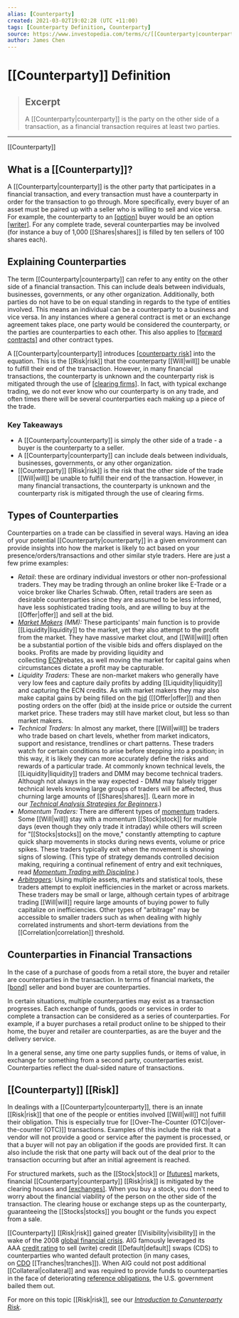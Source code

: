```yaml
---
alias: [Counterparty]
created: 2021-03-02T19:02:28 (UTC +11:00)
tags: [Counterparty Definition, Counterparty]
source: https://www.investopedia.com/terms/c/[[Counterparty|counterparty]].asp
author: James Chen
---
```


# [[Counterparty]] Definition

> ## Excerpt
> A [[Counterparty|counterparty]] is the party on the other side of a transaction, as a financial transaction requires at least two parties.

---

[[Counterparty]]
## What is a [[Counterparty]]?

A [[Counterparty|counterparty]] is the other party that participates in a financial transaction, and every transaction must have a counterparty in order for the transaction to go through. More specifically, every buyer of an asset must be paired up with a seller who is willing to sell and vice versa. For example, the counterparty to an [[option]](https://www.investopedia.com/terms/o/option.asp) buyer would be an option [[writer]](https://www.investopedia.com/terms/w/writing-an-option.asp). For any complete trade, several counterparties may be involved (for instance a buy of 1,000 [[Shares|shares]] is filled by ten sellers of 100 shares each).

## Explaining Counterparties

The term [[Counterparty|counterparty]] can refer to any entity on the other side of a financial transaction. This can include deals between individuals, businesses, governments, or any other organization. Additionally, both parties do not have to be on equal standing in regards to the type of entities involved. This means an individual can be a counterparty to a business and vice versa. In any instances where a general contract is met or an exchange agreement takes place, one party would be considered the counterparty, or the parties are counterparties to each other. This also applies to [[forward contracts]](https://www.investopedia.com/terms/f/forwardcontract.asp) and other contract types.

A [[Counterparty|counterparty]] introduces [[counterparty risk]](https://www.investopedia.com/terms/c/counterpartyrisk.asp) into the equation. This is the [[Risk|risk]] that the counterparty [[Will|will]] be unable to fulfill their end of the transaction. However, in many financial transactions, the counterparty is unknown and the counterparty risk is mitigated through the use of [[clearing firms]](https://www.investopedia.com/terms/c/clearinghouse.asp). In fact, with typical exchange trading, we do not ever know who our counterparty is on any trade, and often times there will be several counterparties each making up a piece of the trade.

### Key Takeaways

-   A [[Counterparty|counterparty]] is simply the other side of a trade - a buyer is the counterparty to a seller.
-   A [[Counterparty|counterparty]] can include deals between individuals, businesses, governments, or any other organization.
-   [[Counterparty]] [[Risk|risk]] is the risk that the other side of the trade [[Will|will]] be unable to fulfill their end of the transaction. However, in many financial transactions, the counterparty is unknown and the counterparty risk is mitigated through the use of clearing firms.

## Types of Counterparties

Counterparties on a trade can be classified in several ways. Having an idea of your potential [[Counterparty|counterparty]] in a given environment can provide insights into how the market is likely to act based on your presence/orders/transactions and other similar style traders. Here are just a few prime examples:

-   _Retail_: these are ordinary individual investors or other non-professional traders. They may be trading through an online broker like E-Trade or a voice broker like Charles Schwab. Often, retail traders are seen as desirable counterparties since they are assumed to be less informed, have less sophisticated trading tools, and are willing to buy at the [[Offer|offer]] and sell at the bid.
-   _[Market Makers](https://www.investopedia.com/terms/m/marketmaker.asp) (MM):_ These participants' main function is to provide [[Liquidity|liquidity]] to the market, yet they also attempt to the profit from the market. They have massive market clout, and [[Will|will]] often be a substantial portion of the visible bids and offers displayed on the books. Profits are made by providing liquidity and collecting [ECN](https://www.investopedia.com/terms/e/ecn.asp)rebates, as well moving the market for capital gains when circumstances dictate a profit may be capturable.
-   _Liquidity Traders:_ These are non-market makers who generally have very low fees and capture daily profits by adding [[Liquidity|liquidity]] and capturing the ECN credits. As with market makers they may also make capital gains by being filled on the [bid](https://www.investopedia.com/terms/b/bid.asp) ([[Offer|offer]]) and then posting orders on the offer (bid) at the inside price or outside the current market price. These traders may still have market clout, but less so than market makers.
-   _Technical Traders:_ In almost any market, there [[Will|will]] be traders who trade based on chart levels, whether from market indicators, support and resistance, trendlines or chart patterns. These traders watch for certain conditions to arise before stepping into a position; in this way, it is likely they can more accurately define the risks and rewards of a particular trade. At commonly known technical levels, the [[Liquidity|liquidity]] traders and DMM may become technical traders. Although not always in the way expected - DMM may falsely trigger technical levels knowing large groups of traders will be affected, thus churning large amounts of [[Shares|shares]]. (Learn more in our [_Technical Analysis Strategies for Beginners_](https://www.investopedia.com/articles/active-trading/102914/technical-analysis-strategies-beginners.asp).)
-   _Momentum Traders:_ There are different types of [momentum](https://www.investopedia.com/terms/m/[[Momentum|momentum]].asp) traders. Some [[Will|will]] stay with a momentum [[Stock|stock]] for multiple days (even though they only trade it intraday) while others will screen for "[[Stocks|stocks]] on the move," constantly attempting to capture quick sharp movements in stocks during news events, volume or price spikes. These traders typically exit when the movement is showing signs of slowing. (This type of strategy demands controlled decision making, requiring a continual refinement of entry and exit techniques, read [_Momentum Trading with Discipline_](https://www.investopedia.com/articles/trading/03/092403.asp).)
-   _[Arbitragers](https://www.investopedia.com/terms/a/arbitrageur.asp):_ Using multiple assets, markets and statistical tools, these traders attempt to exploit inefficiencies in the market or across markets. These traders may be small or large, although certain types of arbitrage trading [[Will|will]] require large amounts of buying power to fully capitalize on inefficiencies. Other types of "arbitrage" may be accessible to smaller traders such as when dealing with highly correlated instruments and short-term deviations from the [[Correlation|correlation]] threshold.

## Counterparties in Financial Transactions

In the case of a purchase of goods from a retail store, the buyer and retailer are counterparties in the transaction. In terms of financial markets, the [[bond]](https://www.investopedia.com/terms/b/bond.asp) seller and bond buyer are counterparties.

In certain situations, multiple counterparties may exist as a transaction progresses. Each exchange of funds, goods or services in order to complete a transaction can be considered as a series of counterparties. For example, if a buyer purchases a retail product online to be shipped to their home, the buyer and retailer are counterparties, as are the buyer and the delivery service.

In a general sense, any time one party supplies funds, or items of value, in exchange for something from a second party, counterparties exist. Counterparties reflect the dual-sided nature of transactions.

## [[Counterparty]] [[Risk]]

In dealings with a [[Counterparty|counterparty]], there is an innate [[Risk|risk]] that one of the people or entities involved [[Will|will]] not fulfill their obligation. This is especially true for [[Over-The-Counter (OTC)|over-the-counter (OTC)]] transactions. Examples of this include the risk that a vendor will not provide a good or service after the payment is processed, or that a buyer will not pay an obligation if the goods are provided first. It can also include the risk that one party will back out of the deal prior to the transaction occurring but after an initial agreement is reached.

For structured markets, such as the [[Stock|stock]] or [[futures]](https://www.investopedia.com/terms/f/[[Futures|futures]].asp) markets, financial [[Counterparty|counterparty]] [[Risk|risk]] is mitigated by the clearing houses and [[exchanges]](https://www.investopedia.com/terms/e/exchange.asp). When you buy a stock, you don't need to worry about the financial viability of the person on the other side of the transaction. The clearing house or exchange steps up as the counterparty, guaranteeing the [[Stocks|stocks]] you bought or the funds you expect from a sale.

[[Counterparty]] [[Risk|risk]] gained greater [[Visibility|visibility]] in the wake of the 2008 [global financial crisis](https://www.investopedia.com/articles/[[Economics|economics]]/09/financial-crisis-review.asp). AIG famously leveraged its AAA [credit rating](https://www.investopedia.com/terms/c/creditrating.asp) to sell (write) credit [[Default|default]] swaps (CDS) to counterparties who wanted default protection (in many cases, on [CDO](https://www.investopedia.com/terms/c/cdo.asp) [[Tranches|tranches]]). When AIG could not post additional [[Collateral|collateral]] and was required to provide funds to counterparties in the face of deteriorating [reference obligations](https://www.investopedia.com/terms/r/reference-obligation.asp), the U.S. government bailed them out.

For more on this topic [[Risk|risk]], see our [_Introduction to Conunterparty Risk_](https://www.investopedia.com/articles/optioninvestor/11/understanding-[[Counterparty|counterparty]]-risk.asp).
